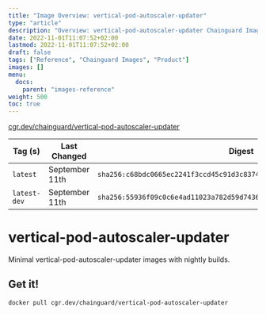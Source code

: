```yaml
---
title: "Image Overview: vertical-pod-autoscaler-updater"
type: "article"
description: "Overview: vertical-pod-autoscaler-updater Chainguard Image"
date: 2022-11-01T11:07:52+02:00
lastmod: 2022-11-01T11:07:52+02:00
draft: false
tags: ["Reference", "Chainguard Images", "Product"]
images: []
menu:
  docs:
    parent: "images-reference"
weight: 500
toc: true
---
```


[cgr.dev/chainguard/vertical-pod-autoscaler-updater](https://github.com/chainguard-images/images/tree/main/images/vertical-pod-autoscaler-updater)

| Tag (s)       | Last Changed   | Digest                                                                    |
|---------------|----------------|---------------------------------------------------------------------------|
|  `latest`     | September 11th | `sha256:c68bdc0665ec2241f3ccd45c91d3c8374a3ab4ba4d5b93a0bb0c50461a51ed41` |
|  `latest-dev` | September 11th | `sha256:55936f09c0c6e4ad11023a782d59d743627248ddae85f4524c824b697e942d82` |

# vertical-pod-autoscaler-updater

Minimal vertical-pod-autoscaler-updater images with nightly builds.

## Get it!

```shell
docker pull cgr.dev/chainguard/vertical-pod-autoscaler-updater
```

